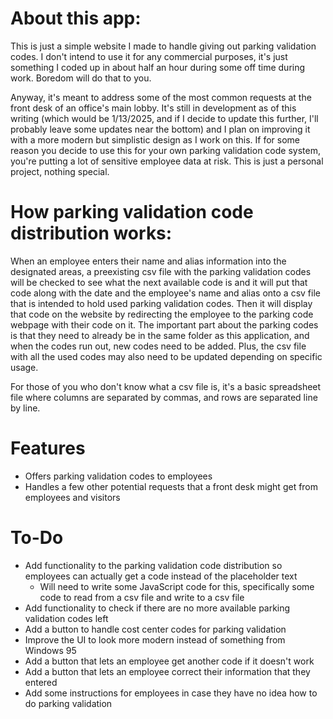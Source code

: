 # About this app:
This is just a simple website I made to handle giving out parking validation codes. I don't intend to use it for any commercial purposes, 
it's just something I coded up in about half an hour during some off time during work. Boredom will do that to you.

Anyway, it's meant to address some of the most common requests at the front desk of an office's main lobby. It's still in development as 
of this writing (which would be 1/13/2025, and if I decide to update this further, I'll probably leave some updates near the bottom) and
I plan on improving it with a more modern but simplistic design as I work on this. If for some reason you decide to use this for your
own parking validation code system, you're putting a lot of sensitive employee data at risk. This is just a personal project, nothing
special.

# How parking validation code distribution works:
When an employee enters their name and alias information into the designated areas, a preexisting csv file with the parking validation codes 
will be checked to see what the next available code is and it will put that code along with the date and the employee's name and alias onto a csv file
that is intended to hold used parking validation codes. Then it will display that code on the website by redirecting the employee to the 
parking code webpage with their code on it. The important part about the parking codes is that they need to already be in the same folder as
this application, and when the codes run out, new codes need to be added. Plus, the csv file with all the used codes may also need to be updated
depending on specific usage.

For those of you who don't know what a csv file is, it's a basic spreadsheet file where columns are separated by commas, and rows are separated
line by line.

# Features
- Offers parking validation codes to employees
- Handles a few other potential requests that a front desk might get from employees and visitors

# To-Do
- Add functionality to the parking validation code distribution so employees can actually get a code instead of the placeholder text
  - Will need to write some JavaScript code for this, specifically some code to read from a csv file and write to a csv file
- Add functionality to check if there are no more available parking validation codes left
- Add a button to handle cost center codes for parking validation
- Improve the UI to look more modern instead of something from Windows 95
- Add a button that lets an employee get another code if it doesn't work
- Add a button that lets an employee correct their information that they entered
- Add some instructions for employees in case they have no idea how to do parking validation
